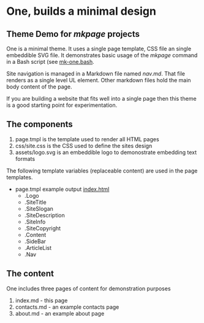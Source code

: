 
# One, builds a minimal design

## Theme Demo for _mkpage_ projects

One is a minimal theme. It uses a single page template, CSS file
an single embeddible SVG file. It demonstrates basic usage of the
_mkpage_ command in a Bash script (see [mk-one.bash](mk-one.bash).

Site navigation is managed in a Markdown file named _nav.md_. That
file renders as a single level UL element. Other markdown files
hold the main body content of the page. 

If you are building a website that fits well into a single page 
then this theme is a good starting point for experimentation.

## The components

1. page.tmpl is the template used to render all HTML pages
2. css/site.css is the CSS used to define the sites design
3. assets/logo.svg is an embeddible logo to demonostrate embedding text formats

The following template variables (replaceable content) are used in the page
templates.

+ page.tmpl example output [index.html](index.html)
    + .Logo
    + .SiteTitle
    + .SiteSlogan
    + .SiteDescription
    + .SiteInfo
    + .SiteCopyright
    + .Content
    + .SideBar
    + .ArticleList
    + .Nav

## The content

One includes three pages of content for demonstration purposes

1. index.md - this page
2. contacts.md - an example contacts page
3. about.md - an example about page

